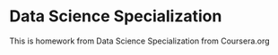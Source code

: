 # Data Science Specialization 

This is homework from Data Science Specialization from Coursera.org
